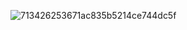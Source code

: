 ![713426253671ac835b5214ce744dc5f](https://github.com/user-attachments/assets/4e3e9ca3-4ecd-4509-9a14-c8ea9a7c6ef4)
